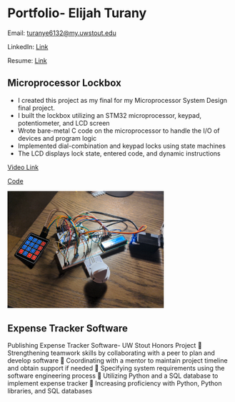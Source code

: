 # Portfolio- Elijah Turany

Email: turanye6132@my.uwstout.edu

LinkedIn: [Link](https://www.linkedin.com/in/elijah-t-1500672a2/)

Resume: [Link](Resume/ResumeFall2024.pdf)

## Microprocessor Lockbox
* I created this project as my final for my Microprocessor System Design final project.
* I built the lockbox utilizing an STM32 microprocessor, keypad, potentiometer, and LCD screen
* Wrote bare-metal C code on the microprocessor to handle the I/O of devices and program logic
* Implemented dial-combination and keypad locks using state machines 
* The LCD displays lock state, entered code, and dynamic instructions

[Video Link](https://liveuwstout-my.sharepoint.com/:v:/r/personal/turanye6132_my_uwstout_edu/Documents/Attachments/2024-05-06-00-16-58-665.mp4?csf=1&web=1&e=oHTt2m&nav=eyJyZWZlcnJhbEluZm8iOnsicmVmZXJyYWxBcHAiOiJTdHJlYW1XZWJBcHAiLCJyZWZlcnJhbFZpZXciOiJTaGFyZURpYWxvZy1MaW5rIiwicmVmZXJyYWxBcHBQbGF0Zm9ybSI6IldlYiIsInJlZmVycmFsTW9kZSI6InZpZXcifX0%3D)

[Code](https://github.com/ElijahTurany/MicroprocessorCode/tree/main/FinalLockBox/Src)

<img src="Media/Lockbox.jpg" alt="LockboxPic" width="350"/>

## Expense Tracker Software

Publishing Expense Tracker Software- UW Stout Honors Project
	Strengthening teamwork skills by collaborating with a peer to plan and develop software
	Coordinating with a mentor to maintain project timeline and obtain support if needed
	Specifying system requirements using the software engineering process
	Utilizing Python and a SQL database to implement expense tracker
	Increasing proficiency with Python, Python libraries, and SQL databases



